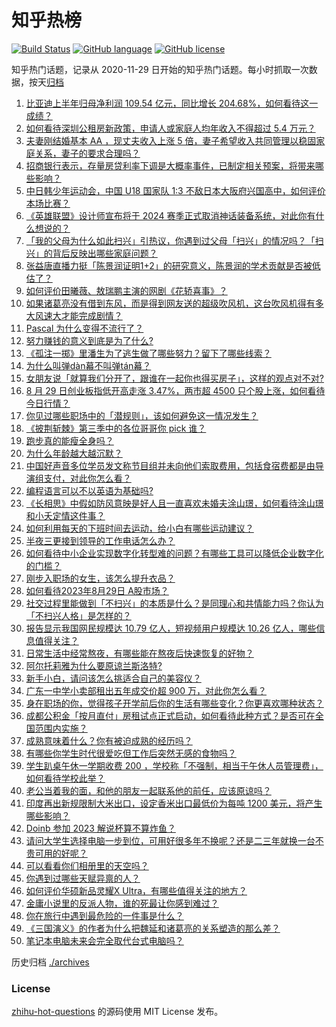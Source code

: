 # 知乎热榜
[![Build Status](https://github.com/ToWeLong/zhihu-hot-questions/workflows/CI/badge.svg)](https://github.com/ToWeLong/zhihu-hot-questions/actions)
[![GitHub language](https://img.shields.io/badge/language-golang-orange.svg)](https://golang.org/)
[![GitHub license](https://img.shields.io/github/license/ToWeLong/zhihu-hot-questions)](https://github.com/ToWeLong/zhihu-hot-questions/blob/main/LICENSE)

知乎热门话题，记录从 2020-11-29 日开始的知乎热门话题。每小时抓取一次数据，按天[归档](./archives)

<!-- BEGIN -->

1. [比亚迪上半年归母净利润 109.54 亿元，同比增长 204.68%，如何看待这一成绩？](https://www.zhihu.com/question/619560201)
1. [如何看待深圳公租房新政策，申请人或家庭人均年收入不得超过 5.4 万元？](https://www.zhihu.com/question/619541436)
1. [夫妻刚结婚基本 AA ，现丈夫收入上涨 5 倍，妻子希望收入共同管理以稳固家庭关系，妻子的要求合理吗？](https://www.zhihu.com/question/617828817)
1. [招商银行表示，存量房贷利率下调是大概率事件，已制定相关预案，将带来哪些影响？](https://www.zhihu.com/question/619654394)
1. [中日韩少年运动会，中国 U18 国家队 1:3 不敌日本大阪府兴国高中，如何评价本场比赛？](https://www.zhihu.com/question/619463607)
1. [《英雄联盟》设计师宣布将于 2024 赛季正式取消神话装备系统，对此你有什么想说的？](https://www.zhihu.com/question/619651521)
1. [「我的父母为什么如此扫兴」引热议，你遇到过父母「扫兴」的情况吗？「扫兴」的背后反映出哪些家庭问题？](https://www.zhihu.com/question/619481090)
1. [张益唐直播力挺「陈景润证明1+2」的研究意义，陈景润的学术贡献是否被低估了？](https://www.zhihu.com/question/619579999)
1. [如何评价田曦薇、敖瑞鹏主演的网剧《花轿喜事》？](https://www.zhihu.com/question/619527182)
1. [如果诸葛亮没有借到东风，而是得到网友送的超级吹风机，这台吹风机得有多大风速大才能完成剧情？](https://www.zhihu.com/question/619475744)
1. [Pascal 为什么变得不流行了？](https://www.zhihu.com/question/22984276)
1. [努力赚钱的意义到底是为了什么?](https://www.zhihu.com/question/619560856)
1. [《孤注一掷》里潘生为了逃生做了哪些努力？留下了哪些线索？](https://www.zhihu.com/question/618424564)
1. [为什么叫弹dàn幕不叫弹tán幕？](https://www.zhihu.com/question/25875421)
1. [女朋友说「就算我们分开了，跟谁在一起你也得买房子」，这样的观点对不对?](https://www.zhihu.com/question/618341191)
1. [8 月 29 日创业板指低开高走涨 3.47%，两市超 4500 只个股上涨，如何看待今日行情？](https://www.zhihu.com/question/619639990)
1. [你见过哪些职场中的「潜规则」，该如何避免这一情况发生？](https://www.zhihu.com/question/619631918)
1. [《披荆斩棘》第三季中的各位哥哥你 pick 谁？](https://www.zhihu.com/question/619095304)
1. [跑步真的能瘦全身吗？](https://www.zhihu.com/question/618842400)
1. [为什么年龄越大越沉默？](https://www.zhihu.com/question/610358729)
1. [中国好声音多位学员发文称节目组并未向他们索取费用，包括食宿费都是由导演组支付，对此你怎么看？](https://www.zhihu.com/question/619509892)
1. [编程语言可以不以英语为基础吗?](https://www.zhihu.com/question/455006687)
1. [《长相思》中假如防风意映是好人且一直喜欢未婚夫涂山璟，如何看待涂山璟和小夭定情这件事？](https://www.zhihu.com/question/619486470)
1. [如何利用每天的下班时间去运动，给小白有哪些运动建议？](https://www.zhihu.com/question/618521298)
1. [半夜三更接到领导的工作电话怎么办？](https://www.zhihu.com/question/619290316)
1. [如何看待中小企业实现数字化转型难的问题？有哪些工具可以降低企业数字化的门槛？](https://www.zhihu.com/question/619529064)
1. [刚步入职场的女生，该怎么提升衣品？](https://www.zhihu.com/question/615321416)
1. [如何看待2023年8月29日 A股市场？](https://www.zhihu.com/question/619635219)
1. [社交过程里能做到「不扫兴」的本质是什么？是同理心和共情能力吗？你认为「不扫兴人格」是怎样的？](https://www.zhihu.com/question/619588001)
1. [报告显示我国网民规模达 10.79 亿人，短视频用户规模达 10.26 亿人，哪些信息值得关注？](https://www.zhihu.com/question/619502802)
1. [日常生活中经常熬夜，有哪些能在熬夜后快速恢复的好物？](https://www.zhihu.com/question/614443320)
1. [阿尔托莉雅为什么要原谅兰斯洛特?](https://www.zhihu.com/question/600053316)
1. [新手小白，请问该怎么挑适合自己的美容仪？](https://www.zhihu.com/question/619503591)
1. [广东一中学小卖部租出五年成交价超 900 万，对此你怎么看？](https://www.zhihu.com/question/619470863)
1. [身在职场的你，觉得孩子开学前后你的生活有哪些变化？你更喜欢哪种状态？](https://www.zhihu.com/question/619272020)
1. [成都公积金「按月直付」房租试点正式启动，如何看待此种方式？是否可在全国范围内实施？](https://www.zhihu.com/question/619493261)
1. [成熟意味着什么？你有被迫成熟的经历吗？](https://www.zhihu.com/question/617979619)
1. [有哪些你学生时代很爱吃但工作后突然无感的食物吗？](https://www.zhihu.com/question/615216067)
1. [学生趴桌午休一学期收费 200 ，学校称「不强制，相当于午休人员管理费」，如何看待学校此举？](https://www.zhihu.com/question/619651943)
1. [老公当着我的面，和他的朋友一起联系他的前任，应该原谅吗？](https://www.zhihu.com/question/618577621)
1. [印度再出新规限制大米出口，设定香米出口最低价为每吨 1200 美元，将产生哪些影响？](https://www.zhihu.com/question/619484100)
1. [Doinb 参加 2023 解说杯算不算炸鱼？](https://www.zhihu.com/question/619517150)
1. [请问大学生选择电脑一步到位，可用好很多年不换呢？还是二三年就换一台不贵可用的好呢？](https://www.zhihu.com/question/618611318)
1. [可以看看你们相册里的天空吗？](https://www.zhihu.com/question/619509008)
1. [你遇到过哪些天赋异禀的人？](https://www.zhihu.com/question/583043679)
1. [如何评价华硕新品灵耀X Ultra，有哪些值得关注的地方？](https://www.zhihu.com/question/597547419)
1. [金庸小说里的反派人物，谁的死最让你感到难过？](https://www.zhihu.com/question/618181034)
1. [你在旅行中遇到最危险的一件事是什么？](https://www.zhihu.com/question/619122755)
1. [《三国演义》的作者为什么把魏延和诸葛亮的关系塑造的那么差？](https://www.zhihu.com/question/619261323)
1. [笔记本电脑未来会完全取代台式电脑吗？](https://www.zhihu.com/question/619067460)

<!-- END -->

历史归档 [./archives](./archives)


### License
[zhihu-hot-questions](https://github.com/towelong/zhihu-hot-questions) 的源码使用 MIT License 发布。